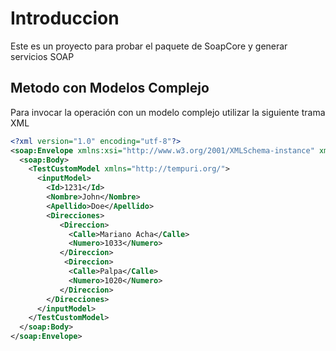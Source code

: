 # Introduccion

Este es un proyecto para probar el paquete de SoapCore y generar servicios SOAP

## Metodo con Modelos Complejo

Para invocar la operación con un modelo complejo utilizar la siguiente trama XML

``` xml
<?xml version="1.0" encoding="utf-8"?>
<soap:Envelope xmlns:xsi="http://www.w3.org/2001/XMLSchema-instance" xmlns:xsd="http://www.w3.org/2001/XMLSchema" xmlns:soap="http://schemas.xmlsoap.org/soap/envelope/">
  <soap:Body>
    <TestCustomModel xmlns="http://tempuri.org/">
      <inputModel>
        <Id>1231</Id>
        <Nombre>John</Nombre>
        <Apellido>Doe</Apellido>
        <Direcciones>
           <Direccion>
             <Calle>Mariano Acha</Calle>
             <Numero>1033</Numero>
           </Direccion>
            <Direccion>
             <Calle>Palpa</Calle>
             <Numero>1020</Numero>
           </Direccion>
        </Direcciones>
      </inputModel>
    </TestCustomModel>
  </soap:Body>
</soap:Envelope>
```
